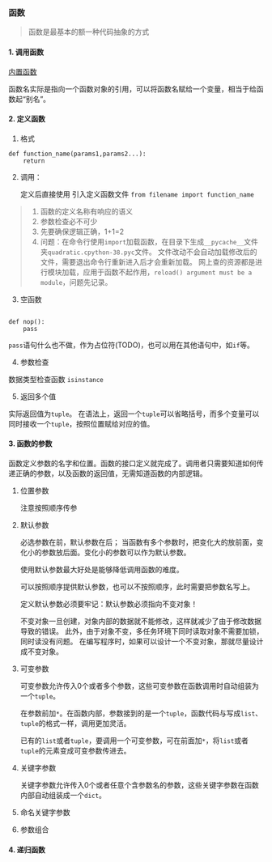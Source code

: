 ### 函数

>函数是最基本的额一种代码抽象的方式

#### 1. 调用函数

[内置函数](https://docs.python.org/3/library/functions.html#abs)

函数名实际是指向一个函数对象的引用，可以将函数名赋给一个变量，相当于给函数起“别名”。

#### 2. 定义函数

1. 格式

```
def function_name(params1,params2...):
    return
```

2. 调用：

    定义后直接使用
    引入定义函数文件 `from filename import function_name`

>1. 函数的定义名称有响应的语义
>2. 参数检查必不可少
>3. 先要确保逻辑正确，1+1=2
>4. 问题：在命令行使用`import`加载函数，在目录下生成`__pycache__`文件夹`quadratic.cpython-38.pyc`文件。
>文件改动不会自动加载修改后的文件，需要退出命令行重新进入后才会重新加载。
>网上查的资源都是进行模块加载，应用于函数不起作用，`reload() argument must be a module`，问题先记录。

3. 空函数

```

def nop():
    pass
```

`pass`语句什么也不做，作为占位符(TODO)，也可以用在其他语句中，如`if`等。

4. 参数检查

数据类型检查函数 `isinstance`

5. 返回多个值

实际返回值为`tuple`。
在语法上，返回一个`tuple`可以省略括号，而多个变量可以同时接收一个`tuple`，按照位置赋给对应的值。

#### 3. 函数的参数

函数定义参数的名字和位置。函数的接口定义就完成了。调用者只需要知道如何传递正确的参数，以及函数的返回值，无需知道函数的内部逻辑。

1. 位置参数

    注意按照顺序传参

2. 默认参数

    必选参数在前，默认参数在后；
    当函数有多个参数时，把变化大的放前面，变化小的参数放后面。变化小的参数可以作为默认参数。

    使用默认参数最大好处是能够降低调用函数的难度。

    可以按照顺序提供默认参数，也可以不按照顺序，此时需要把参数名写上。

    定义默认参数必须要牢记：默认参数必须指向不变对象！

    不变对象一旦创建，对象内部的数据就不能修改，这样就减少了由于修改数据导致的错误。
    此外，由于对象不变，多任务环境下同时读取对象不需要加锁，同时读没有问题。
    在编写程序时，如果可以设计一个不变对象，那就尽量设计成不变对象。

3. 可变参数

    可变参数允许传入0个或者多个参数，这些可变参数在函数调用时自动组装为一个`tuple`。

    在参数前加`*`。在函数内部，参数接到的是一个`tuple`，函数代码与写成`list`、`tuple`的格式一样，调用更加灵活。

    已有的`list`或者`tuple`，要调用一个可变参数，可在前面加`*`，将`list`或者`tuple`的元素变成可变参数传进去。

4. 关键字参数

    关键字参数允许传入0个或者任意个含参数名的参数，这些关键字参数在函数内部自动组装成一个`dict`。

5. 命名关键字参数

6. 参数组合


#### 4. 递归函数
